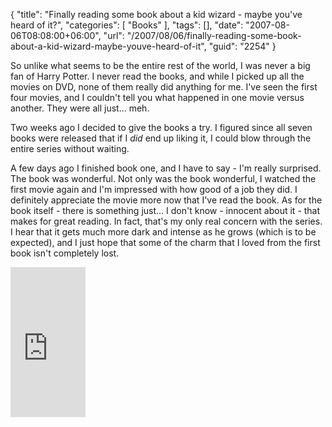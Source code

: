 {
	"title": "Finally reading some book about a kid wizard - maybe you've heard of it?",
	"categories": [
		"Books"
	],
	"tags": [],
	"date": "2007-08-06T08:08:00+06:00",
	"url": "/2007/08/06/finally-reading-some-book-about-a-kid-wizard-maybe-youve-heard-of-it",
	"guid": "2254"
}

So unlike what seems to be the entire rest of the world, I was never a big fan of Harry Potter. I never read the books, and while I picked up all the movies on DVD, none of them really did anything for me. I've seen the first four movies, and I couldn't tell you what happened in one movie versus another. They were all just... meh.

Two weeks ago I decided to give the books a try. I figured since all seven books were released that if I <i>did</i> end up liking it, I could blow through the entire series without waiting.

A few days ago I finished book one, and I have to say - I'm really surprised. The book was wonderful. Not only was the book wonderful, I watched the first movie again and I'm impressed with how good of a job they did. I definitely appreciate the movie more now that I've read the book. As for the book itself - there is something just... I don't know - innocent about it - that makes for great reading. In fact, that's my only real concern with the series. I hear that it gets much more dark and intense as he grows (which is to be expected), and I just hope that some of the charm that I loved from the first book isn't completely lost.

<iframe src="http://rcm-na.amazon-adsystem.com/e/cm?t=raymondcamden-20&o=1&p=8&l=as1&asins=0807281956&fc1=000000&IS2=1&lt1=_top&lc1=0000FF&bc1=000000&bg1=FFFFFF&f=ifr&npa=1" style="width:120px;height:240px;" scrolling="no" marginwidth="0" marginheight="0" frameborder="0"></iframe>